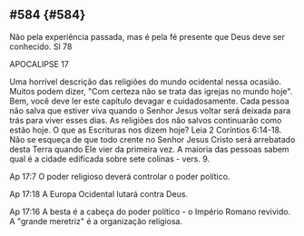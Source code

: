 ## #584 {#584}

Não pela experiência passada, mas é pela fé presente que Deus deve ser conhecido. Sl 78

APOCALIPSE 17

Uma horrível descrição das religiões do mundo ocidental nessa ocasião. Muitos podem dizer, &quot;Com certeza não se trata das igrejas no mundo hoje&quot;. Bem, você deve ler este capítulo devagar e cuidadosamente. Cada pessoa não salva que estiver viva quando o Senhor Jesus voltar será deixada para trás para viver esses dias. As religiões dos não salvos continuarão como estão hoje. O que as Escrituras nos dizem hoje? Leia 2 Coríntios 6:14-18\. Não se esqueça de que todo crente no Senhor Jesus Cristo será arrebatado desta Terra quando Ele vier da primeira vez. A maioria das pessoas sabem qual é a cidade edificada sobre sete colinas - vers. 9.

Ap 17:7 O poder religioso deverá controlar o poder político.

Ap 17:18 A Europa Ocidental lutará contra Deus.

Ap 17:16 A besta é a cabeça do poder político - o Império Romano revivido. A &quot;grande meretriz&quot; é a organização religiosa.